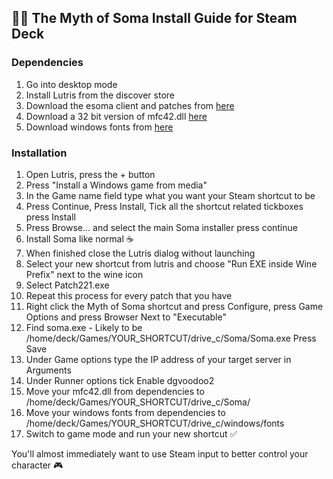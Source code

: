 ## 🧙‍♂️ The Myth of Soma Install Guide for Steam Deck



### Dependencies

1. Go into desktop mode
2. Install Lutris from the discover store
3. Download the esoma client and patches from [here](https://www.reddit.com/r/soma_space/comments/y0kpmp/esoma_client_links/)
4. Download a 32 bit version of mfc42.dll [here](https://www.dll-files.com/download/6d564d355d1ab55e6c52d985ecd01c7b/mfc42.dll.html?c=dnh4bGVmRjFSYkJBOUZxcFA4MDZRZz09)
5. Download windows fonts from [here](https://www.w7df.com/p/windows-10.html)



### Installation

1. Open Lutris, press the + button
2. Press "Install a Windows game from media"
3. In the Game name field type what you want your Steam shortcut to be
4. Press Continue, Press Install, Tick all the shortcut related tickboxes press Install
5. Press Browse... and select the main Soma installer press continue
6. Install Soma like normal ☕️
7. When finished close the Lutris dialog without launching
8. Select your new shortcut from lutris and choose "Run EXE inside Wine Prefix" next to the wine icon
9. Select Patch221.exe
10. Repeat this process for every patch that you have
11. Right click the Myth of Soma shortcut and press Configure, press Game Options and press Browser Next to "Executable"
12. Find soma.exe - Likely to be /home/deck/Games/YOUR_SHORTCUT/drive_c/Soma/Soma.exe Press Save
13. Under Game options type the IP address of your target server in Arguments
14. Under Runner options tick Enable dgvoodoo2
15. Move your mfc42.dll from dependencies to /home/deck/Games/YOUR_SHORTCUT/drive_c/Soma/
16. Move your windows fonts from dependencies to /home/deck/Games/YOUR_SHORTCUT/drive_c/windows/fonts
17. Switch to game mode and run your new shortcut ✅

You'll almost immediately want to use Steam input to better control your character 🎮

